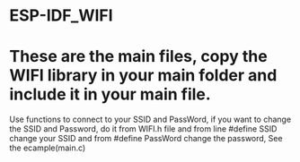 # ESP-IDF_WIFI

# These are the main files, copy the WIFI library in your main folder and include it in your main file.

Use functions to connect to your SSID and PassWord, if you want to change the SSID and Password, do it from WIFI.h file and from line #define SSID change your SSID and from #define PassWord change the password, See the ecample(main.c)
